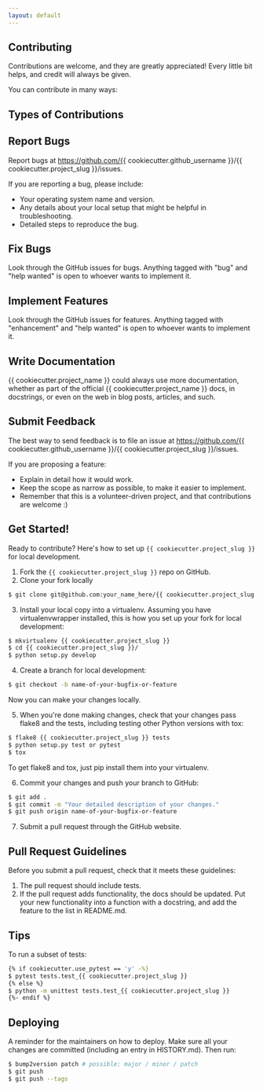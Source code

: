 ```yaml
---
layout: default
---
```


## Contributing

Contributions are welcome, and they are greatly appreciated! Every little bit
helps, and credit will always be given.

You can contribute in many ways:

## Types of Contributions

## Report Bugs

Report bugs at https://github.com/{{ cookiecutter.github_username }}/{{ cookiecutter.project_slug }}/issues.

If you are reporting a bug, please include:

* Your operating system name and version.
* Any details about your local setup that might be helpful in troubleshooting.
* Detailed steps to reproduce the bug.

## Fix Bugs

Look through the GitHub issues for bugs. Anything tagged with "bug" and "help
wanted" is open to whoever wants to implement it.

## Implement Features

Look through the GitHub issues for features. Anything tagged with "enhancement"
and "help wanted" is open to whoever wants to implement it.

## Write Documentation

{{ cookiecutter.project_name }} could always use more documentation, whether as part of the
official {{ cookiecutter.project_name }} docs, in docstrings, or even on the web in blog posts,
articles, and such.

## Submit Feedback

The best way to send feedback is to file an issue at https://github.com/{{ cookiecutter.github_username }}/{{ cookiecutter.project_slug }}/issues.

If you are proposing a feature:

* Explain in detail how it would work.
* Keep the scope as narrow as possible, to make it easier to implement.
* Remember that this is a volunteer-driven project, and that contributions
  are welcome :)

## Get Started!

Ready to contribute? Here's how to set up `{{ cookiecutter.project_slug }}` for local development.

1. Fork the `{{ cookiecutter.project_slug }}` repo on GitHub.
2. Clone your fork locally
``` bash
$ git clone git@github.com:your_name_here/{{ cookiecutter.project_slug }}.git
```

3. Install your local copy into a virtualenv. Assuming you have virtualenvwrapper installed, this is how you set up your fork for local development:
``` bash
$ mkvirtualenv {{ cookiecutter.project_slug }}
$ cd {{ cookiecutter.project_slug }}/
$ python setup.py develop
```

4. Create a branch for local development:
``` bash
$ git checkout -b name-of-your-bugfix-or-feature
```
   Now you can make your changes locally.

5. When you're done making changes, check that your changes pass flake8 and the
   tests, including testing other Python versions with tox:
``` bash
$ flake8 {{ cookiecutter.project_slug }} tests
$ python setup.py test or pytest
$ tox
```
   To get flake8 and tox, just pip install them into your virtualenv.

6. Commit your changes and push your branch to GitHub:
``` bash
$ git add .
$ git commit -m "Your detailed description of your changes."
$ git push origin name-of-your-bugfix-or-feature
```
7. Submit a pull request through the GitHub website.

## Pull Request Guidelines

Before you submit a pull request, check that it meets these guidelines:

1. The pull request should include tests.
2. If the pull request adds functionality, the docs should be updated. Put
   your new functionality into a function with a docstring, and add the
   feature to the list in README.md.

## Tips

To run a subset of tests:
``` bash
{% if cookiecutter.use_pytest == 'y' -%}
$ pytest tests.test_{{ cookiecutter.project_slug }}
{% else %}
$ python -m unittest tests.test_{{ cookiecutter.project_slug }}
{%- endif %}
```

## Deploying

A reminder for the maintainers on how to deploy.
Make sure all your changes are committed (including an entry in HISTORY.md).
Then run:
``` bash
$ bump2version patch # possible: major / minor / patch
$ git push
$ git push --tags
```
